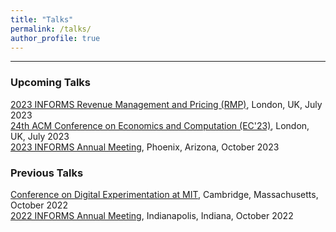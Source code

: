 ```yaml
---
title: "Talks"
permalink: /talks/
author_profile: true
---
```

---
### Upcoming Talks

[2023 INFORMS Revenue Management and Pricing (RMP)](https://meetings.informs.org/wordpress/indianapolis2022/), London, UK, July 2023
<br />
[24th ACM Conference on Economics and Computation (EC'23)](https://ec23.sigecom.org/), London, UK, July 2023
<br />
[2023 INFORMS Annual Meeting](https://meetings.informs.org/wordpress/phoenix2023/), Phoenix, Arizona, October 2023

### Previous Talks

[Conference on Digital Experimentation at MIT](https://ide.mit.edu/events/2022-conference-on-digital-experimentation-mit-codemit/), Cambridge, Massachusetts, October 2022
<br />
[2022 INFORMS Annual Meeting](https://meetings.informs.org/wordpress/indianapolis2022/), Indianapolis, Indiana, October 2022


